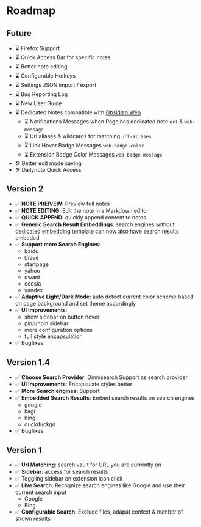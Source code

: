 # Roadmap

## Future

- ⌛ Firefox Support
- ⌛ Quick Access Bar for specific notes
- ⌛ Better note editing
- ⌛ Configurable Hotkeys
- ⌛ Settings JSON import / export
- ⌛ Bug Reporting Log
- ⌛ New User Guide
- ⌛ Dedicated Notes compatible with [Obsidian Web](https://github.com/coddingtonbear/obsidian-web)
    - ⌛ Notifications Messages when Page has dedicated note `url` & `web-message`
    - ⌛ Url aliases & wildcards for matching `url-aliases`
    - ⌛ Link Hover Badge Messages `web-badge-color`
    - ⌛ Extension Badge Color Messages `web-badge-message`
- ⚒️ Better edit mode saving
- ⚒️ Dailynote Quick Access

## Version 2

- ✅ **NOTE PREIVEW**: Preview full notes
- ✅ **NOTE EDITING**: Edit the note in a Markdown editor
- ✅ **QUICK APPEND**: quickly append content to notes
- ✅ **Generic Search Result Embeddings**: search engines without dedicated embedding template can now also have search results embeded
- ✅ **Support more Search Engines**:
    - baidu
    - brave
    - startpage
    - yahoo
    - qwant
    - ecosia
    - yandex
- ✅ **Adaptive Light/Dark Mode**: auto detect current color scheme based on page background and set theme accordingly
- ✅ **UI Improvements**:
    - show sidebar on button hover
    - pin/unpin sidebar
    - more configuration options
    - full style encapsulation
- ✅ Bugfixes


## Version 1.4

- ✅ **Choose Search Provider**: Omnisearch Support as search provider
- ✅ **UI Improvements**: Encapsulate styles better
- ✅ **More Search engines**: Support
- ✅ **Embedded Search Results**: Embed search results on search engines
    - google
    - kagi
    - bing
    - duckduckgo
- ✅ Bugfixes


## Version 1

- ✅ **Url Matching**: search vault for URL you are currently on
- ✅ **Sidebar**: access for search results
- ✅ Toggling sidebar on extension icon click
- ✅ **Live Search**: Recognize search engines like Google and use their current search input
    - Google
    - Bing
- ✅ **Configurable Search**: Exclude files, adapat context & number of shown results